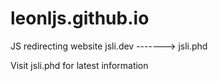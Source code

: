 # leonljs.github.io
JS redirecting website
jsli.dev -------> jsli.phd

Visit jsli.phd for latest information
